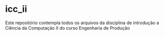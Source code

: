 # icc_ii
Este repositório contempla todos os arquivos da disciplina de introdução a Ciência da Computação II do curso Engenharia de Produção
